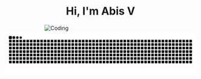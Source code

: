 <h1 align="center">Hi, I'm Abis V</h1>
<img align="right" alt="Coding" width="400" src="https://www.wallpaperflare.com/skeleton-head-technology-bone-digital-art-human-artwork-wallpaper-tglpj">



# ![Snake animation](/github-grid-snake.svg)
